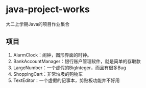 # java-project-works
大二上学期Java的项目作业集合


## 项目
1.  AlarmClock：闹钟，图形界面的时钟。
2.  BankAccountManager：银行账户管理软件，就是简单的存取款
3.  LargeNumber：一个虚假的BigInteger，而且有很多Bug
4.  ShoppingCart：非常垃圾的购物车
5.  TextEditor：一个虚假的记事本，剪贴板功能并不好用
